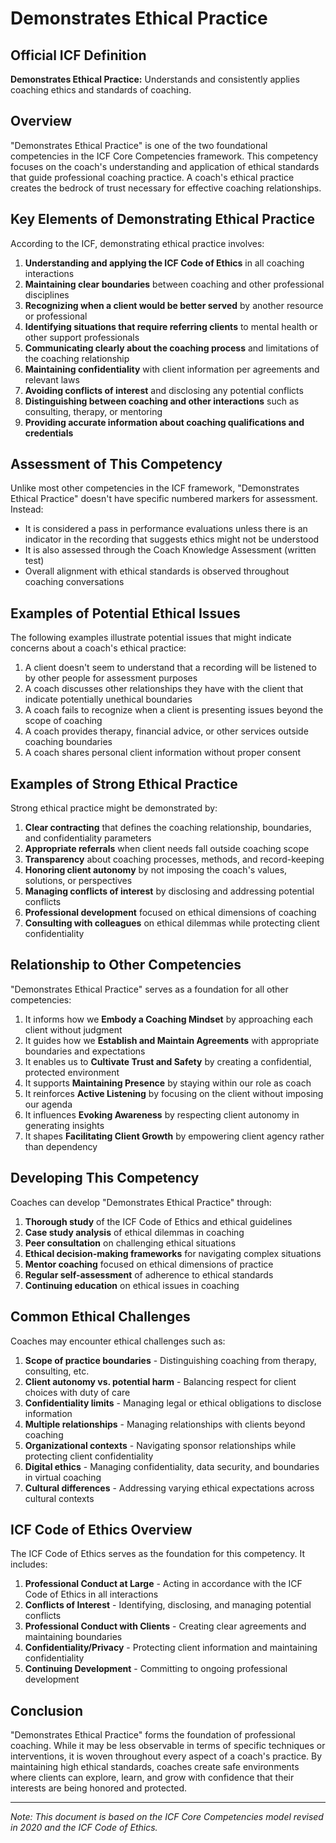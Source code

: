 # Demonstrates Ethical Practice

## Official ICF Definition

**Demonstrates Ethical Practice:** Understands and consistently applies coaching ethics and standards of coaching.

## Overview

"Demonstrates Ethical Practice" is one of the two foundational competencies in the ICF Core Competencies framework. This competency focuses on the coach's understanding and application of ethical standards that guide professional coaching practice. A coach's ethical practice creates the bedrock of trust necessary for effective coaching relationships.

## Key Elements of Demonstrating Ethical Practice

According to the ICF, demonstrating ethical practice involves:

1. **Understanding and applying the ICF Code of Ethics** in all coaching interactions
2. **Maintaining clear boundaries** between coaching and other professional disciplines
3. **Recognizing when a client would be better served** by another resource or professional
4. **Identifying situations that require referring clients** to mental health or other support professionals
5. **Communicating clearly about the coaching process** and limitations of the coaching relationship
6. **Maintaining confidentiality** with client information per agreements and relevant laws
7. **Avoiding conflicts of interest** and disclosing any potential conflicts
8. **Distinguishing between coaching and other interactions** such as consulting, therapy, or mentoring
9. **Providing accurate information about coaching qualifications and credentials**

## Assessment of This Competency

Unlike most other competencies in the ICF framework, "Demonstrates Ethical Practice" doesn't have specific numbered markers for assessment. Instead:

- It is considered a pass in performance evaluations unless there is an indicator in the recording that suggests ethics might not be understood
- It is also assessed through the Coach Knowledge Assessment (written test)
- Overall alignment with ethical standards is observed throughout coaching conversations

## Examples of Potential Ethical Issues

The following examples illustrate potential issues that might indicate concerns about a coach's ethical practice:

1. A client doesn't seem to understand that a recording will be listened to by other people for assessment purposes
2. A coach discusses other relationships they have with the client that indicate potentially unethical boundaries
3. A coach fails to recognize when a client is presenting issues beyond the scope of coaching
4. A coach provides therapy, financial advice, or other services outside coaching boundaries
5. A coach shares personal client information without proper consent

## Examples of Strong Ethical Practice

Strong ethical practice might be demonstrated by:

1. **Clear contracting** that defines the coaching relationship, boundaries, and confidentiality parameters
2. **Appropriate referrals** when client needs fall outside coaching scope
3. **Transparency** about coaching processes, methods, and record-keeping
4. **Honoring client autonomy** by not imposing the coach's values, solutions, or perspectives
5. **Managing conflicts of interest** by disclosing and addressing potential conflicts
6. **Professional development** focused on ethical dimensions of coaching
7. **Consulting with colleagues** on ethical dilemmas while protecting client confidentiality

## Relationship to Other Competencies

"Demonstrates Ethical Practice" serves as a foundation for all other competencies:

1. It informs how we **Embody a Coaching Mindset** by approaching each client without judgment
2. It guides how we **Establish and Maintain Agreements** with appropriate boundaries and expectations
3. It enables us to **Cultivate Trust and Safety** by creating a confidential, protected environment
4. It supports **Maintaining Presence** by staying within our role as coach
5. It reinforces **Active Listening** by focusing on the client without imposing our agenda
6. It influences **Evoking Awareness** by respecting client autonomy in generating insights
7. It shapes **Facilitating Client Growth** by empowering client agency rather than dependency

## Developing This Competency

Coaches can develop "Demonstrates Ethical Practice" through:

1. **Thorough study** of the ICF Code of Ethics and ethical guidelines
2. **Case study analysis** of ethical dilemmas in coaching
3. **Peer consultation** on challenging ethical situations
4. **Ethical decision-making frameworks** for navigating complex situations
5. **Mentor coaching** focused on ethical dimensions of practice
6. **Regular self-assessment** of adherence to ethical standards
7. **Continuing education** on ethical issues in coaching

## Common Ethical Challenges

Coaches may encounter ethical challenges such as:

1. **Scope of practice boundaries** - Distinguishing coaching from therapy, consulting, etc.
2. **Client autonomy vs. potential harm** - Balancing respect for client choices with duty of care
3. **Confidentiality limits** - Managing legal or ethical obligations to disclose information
4. **Multiple relationships** - Managing relationships with clients beyond coaching
5. **Organizational contexts** - Navigating sponsor relationships while protecting client confidentiality
6. **Digital ethics** - Managing confidentiality, data security, and boundaries in virtual coaching
7. **Cultural differences** - Addressing varying ethical expectations across cultural contexts

## ICF Code of Ethics Overview

The ICF Code of Ethics serves as the foundation for this competency. It includes:

1. **Professional Conduct at Large** - Acting in accordance with the ICF Code of Ethics in all interactions
2. **Conflicts of Interest** - Identifying, disclosing, and managing potential conflicts
3. **Professional Conduct with Clients** - Creating clear agreements and maintaining boundaries
4. **Confidentiality/Privacy** - Protecting client information and maintaining confidentiality
5. **Continuing Development** - Committing to ongoing professional development

## Conclusion

"Demonstrates Ethical Practice" forms the foundation of professional coaching. While it may be less observable in terms of specific techniques or interventions, it is woven throughout every aspect of a coach's practice. By maintaining high ethical standards, coaches create safe environments where clients can explore, learn, and grow with confidence that their interests are being honored and protected.

---

*Note: This document is based on the ICF Core Competencies model revised in 2020 and the ICF Code of Ethics.*